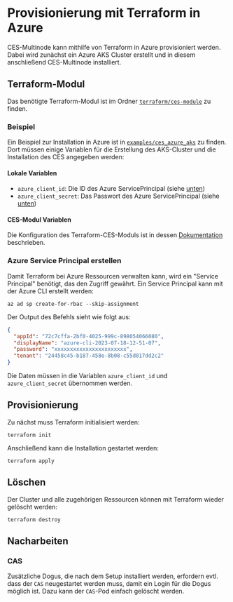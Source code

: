 # Provisionierung mit Terraform in Azure

CES-Multinode kann mithilfe von Terraform in Azure provisioniert werden.
Dabei wird zunächst ein Azure AKS Cluster erstellt und in diesem anschließend CES-Multinode installiert.

## Terraform-Modul

Das benötigte Terraform-Modul ist im Ordner [`terraform/ces-module`](../../terraform/ces-module) zu finden.

### Beispiel

Ein Beispiel zur Installation in Azure ist in [`examples/ces_azure_aks`](../../terraform/ces-module/examples/ces_azure_aks) zu finden.
Dort müssen einige Variablen für die Erstellung des AKS-Cluster und die Installation des CES angegeben werden:

#### Lokale Variablen
* `azure_client_id`: Die ID des Azure ServicePrincipal (siehe [unten](#azure-service-principal-erstellen))
* `azure_client_secret`: Das Passwort des Azure ServicePrincipal (siehe [unten](#azure-service-principal-erstellen))

#### CES-Modul Variablen
Die Konfiguration des Terraform-CES-Moduls ist in dessen [Dokumentation](../../terraform/ces-module/README.md) beschrieben.

### Azure Service Principal erstellen

Damit Terraform bei Azure Ressourcen verwalten kann, wird ein "Service Principal" benötigt, das den Zugriff gewährt.
Ein Service Principal kann mit der Azure CLI erstellt werden:

```shell
az ad sp create-for-rbac --skip-assignment
```

Der Output des Befehls sieht wie folgt aus:

```json
{
  "appId": "72c7cffa-2bf0-4025-999c-898054066080",
  "displayName": "azure-cli-2023-07-18-12-51-07",
  "password": "xxxxxxxxxxxxxxxxxxxxxxx",
  "tenant": "24458c45-b187-458e-8b08-c55d017dd2c2"
}
```

Die Daten müssen in die Variablen `azure_client_id` und `azure_client_secret` übernommen werden.


## Provisionierung

Zu nächst muss Terraform initialisiert werden:

```shell
terraform init
```

Anschließend kann die Installation gestartet werden:

```shell
terraform apply
```

## Löschen

Der Cluster und alle zugehörigen Ressourcen können mit Terraform wieder gelöscht werden:

```shell
terraform destroy
```

## Nacharbeiten

### CAS

Zusätzliche Dogus, die nach dem Setup installiert werden, erfordern evtl. dass der `CAS` neugestartet werden muss, damit
ein Login für die Dogus möglich ist.
Dazu kann der `CAS`-Pod einfach gelöscht werden.